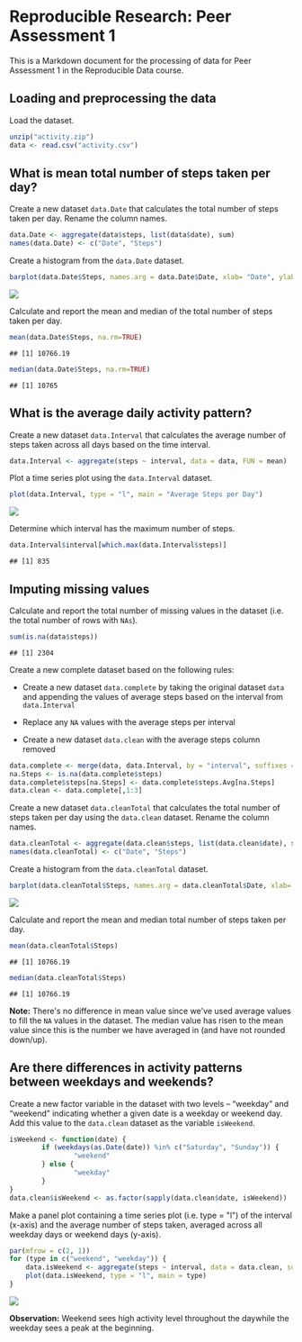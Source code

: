 # Reproducible Research: Peer Assessment 1

This is a Markdown document for the processing of data for Peer Assessment 1 in the Reproducible Data course.

## Loading and preprocessing the data

Load the dataset.


```r
unzip("activity.zip")
data <- read.csv("activity.csv")
```

## What is mean total number of steps taken per day?

Create a new dataset `data.Date` that calculates the total number of steps taken per day. Rename the column names.


```r
data.Date <- aggregate(data$steps, list(data$date), sum)
names(data.Date) <- c("Date", "Steps")
```

Create a histogram from the `data.Date` dataset.


```r
barplot(data.Date$Steps, names.arg = data.Date$Date, xlab= "Date", ylab = "Steps", main = "Total Steps per Day")
```

![](PA1_template_files/figure-html/unnamed-chunk-3-1.png) 

Calculate and report the mean and median of the total number of steps taken per day.


```r
mean(data.Date$Steps, na.rm=TRUE)
```

```
## [1] 10766.19
```


```r
median(data.Date$Steps, na.rm=TRUE)
```

```
## [1] 10765
```

## What is the average daily activity pattern?

Create a new dataset `data.Interval` that calculates the average number of steps taken across all days based on the time interval.


```r
data.Interval <- aggregate(steps ~ interval, data = data, FUN = mean)
```

Plot a time series plot using the `data.Interval` dataset.


```r
plot(data.Interval, type = "l", main = "Average Steps per Day")
```

![](PA1_template_files/figure-html/unnamed-chunk-7-1.png) 

Determine which interval has the maximum number of steps.


```r
data.Interval$interval[which.max(data.Interval$steps)]
```

```
## [1] 835
```

## Imputing missing values

Calculate and report the total number of missing values in the dataset (i.e. the total number of rows with `NAs`).


```r
sum(is.na(data$steps))
```

```
## [1] 2304
```

Create a new complete dataset based on the following rules:

* Create a new dataset `data.complete` by taking the original dataset `data` and appending the values of average steps based on the interval from `data.Interval`

* Replace any `NA` values with the average steps per interval

* Create a new dataset `data.clean` with the average steps column removed


```r
data.complete <- merge(data, data.Interval, by = "interval", suffixes = c("", ".Avg"))
na.Steps <- is.na(data.complete$steps)
data.complete$steps[na.Steps] <- data.complete$steps.Avg[na.Steps]
data.clean <- data.complete[,1:3]
```

Create a new dataset `data.cleanTotal` that calculates the total number of steps taken per day using the `data.clean` dataset. Rename the column names.


```r
data.cleanTotal <- aggregate(data.clean$steps, list(data.clean$date), sum)
names(data.cleanTotal) <- c("Date", "Steps")
```

Create a histogram from the `data.cleanTotal` dataset.


```r
barplot(data.cleanTotal$Steps, names.arg = data.cleanTotal$Date, xlab= "Date", ylab = "Steps", main = "Total Steps per Day - Clean")
```

![](PA1_template_files/figure-html/unnamed-chunk-12-1.png) 

Calculate and report the mean and median total number of steps taken per day.


```r
mean(data.cleanTotal$Steps)
```

```
## [1] 10766.19
```

```r
median(data.cleanTotal$Steps)
```

```
## [1] 10766.19
```

**Note:**
There's no difference in mean value since we've used average values to fill the `NA` values in the dataset. The median value has risen to the mean value since this is the number we have averaged in (and have not rounded down/up).


## Are there differences in activity patterns between weekdays and weekends?

Create a new factor variable in the dataset with two levels – “weekday” and “weekend” indicating whether a given date is a weekday or weekend day. Add this value to the `data.clean` dataset as the variable `isWeekend`.


```r
isWeekend <- function(date) {
        if (weekdays(as.Date(date)) %in% c("Saturday", "Sunday")) {
                "weekend"
        } else {
                "weekday"
        }
}
data.clean$isWeekend <- as.factor(sapply(data.clean$date, isWeekend))
```

Make a panel plot containing a time series plot (i.e. type = "l") of the interval (x-axis) and the average number of steps taken, averaged across all weekday days or weekend days (y-axis).


```r
par(mfrow = c(2, 1))
for (type in c("weekend", "weekday")) {
    data.isWeekend <- aggregate(steps ~ interval, data = data.clean, subset = data.clean$isWeekend == type, FUN = mean)
    plot(data.isWeekend, type = "l", main = type)
}
```

![](PA1_template_files/figure-html/unnamed-chunk-15-1.png) 

**Observation:**
Weekend sees high activity level throughout the daywhile the weekday sees a peak at the beginning.

